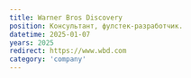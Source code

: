```yaml
---
title: Warner Bros Discovery
position: Консультант, фулстек-разработчик.
datetime: 2025-01-07
years: 2025
redirect: https://www.wbd.com
category: 'company'
---
```

